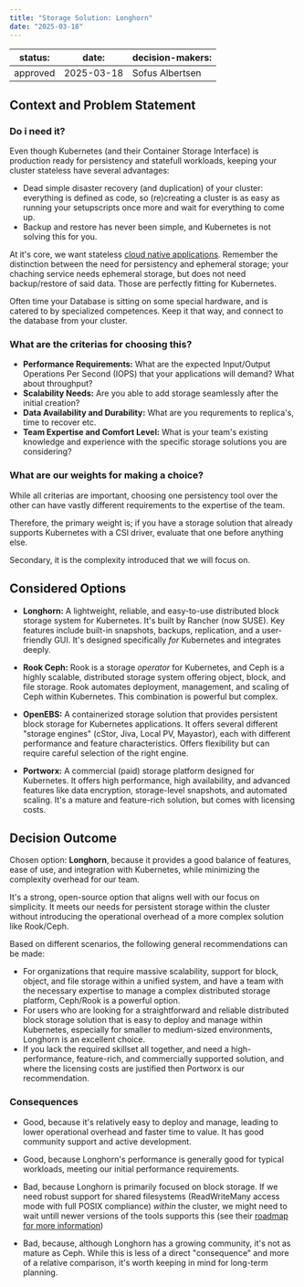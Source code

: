 ```yaml
---
title: "Storage Solution: Longhorn"
date: "2025-03-18"
---
```



| status: | date: | decision-makers: |
| --- | --- | --- |
| approved | 2025-03-18 | Sofus Albertsen |

## Context and Problem Statement

### Do i need it?

Even though Kubernetes (and their Container Storage Interface) is production ready for persistency and statefull workloads, keeping your cluster stateless have several advantages:

* Dead simple disaster recovery (and duplication) of your cluster: everything is defined as code, so (re)creating a cluster is as easy as running your setupscripts once more and wait for everything to come up.
* Backup and restore has never been simple, and Kubernetes is not solving this for you.

At it's core, we want stateless [cloud native applications](https://kodekloud.com/blog/cloud-native-principles-explained/).
Remember the distinction between the need for persistency and ephemeral storage; your chaching service needs ephemeral storage, but does not need backup/restore of said data. Those are perfectly fitting for Kubernetes.

Often time your Database is sitting on some special hardware, and is catered to by specialized competences.
Keep it that way, and connect to the database from your cluster.

### What are the criterias for choosing this?

* **Performance Requirements:** What are the expected Input/Output Operations Per Second (IOPS) that your applications will demand? What about throughput?
* **Scalability Needs:** Are you able to add storage seamlessly after the initial creation?
* **Data Availability and Durability:** What are you requrements to replica's, time to recover etc.
* **Team Expertise and Comfort Level:** What is your team's existing knowledge and experience with the specific storage solutions you are considering?

### What are our weights for making a choice?

While all criterias are important, choosing one persistency tool over the other can have vastly different requirements to the expertise of the team.

Therefore, the primary weight is; if you have a storage solution that already supports Kubernetes with a CSI driver, evaluate that one before anything else.

Secondary, it is the complexity introduced that we will focus on.

## Considered Options

* **Longhorn:**  A lightweight, reliable, and easy-to-use distributed block storage system for Kubernetes.  It's built by Rancher (now SUSE). Key features include built-in snapshots, backups, replication, and a user-friendly GUI.  It's designed specifically *for* Kubernetes and integrates deeply.

* **Rook Ceph:** Rook is a storage *operator* for Kubernetes, and Ceph is a highly scalable, distributed storage system offering object, block, and file storage.  Rook automates deployment, management, and scaling of Ceph within Kubernetes. This combination is powerful but complex.

* **OpenEBS:**  A containerized storage solution that provides persistent block storage for Kubernetes applications.  It offers several different "storage engines" (cStor, Jiva, Local PV, Mayastor), each with different performance and feature characteristics.  Offers flexibility but can require careful selection of the right engine.

* **Portworx:** A commercial (paid) storage platform designed for Kubernetes.  It offers high performance, high availability, and advanced features like data encryption, storage-level snapshots, and automated scaling.  It's a mature and feature-rich solution, but comes with licensing costs.

## Decision Outcome

Chosen option: **Longhorn**, because it provides a good balance of features, ease of use, and integration with Kubernetes, while minimizing the complexity overhead for our team.

It's a strong, open-source option that aligns well with our focus on simplicity.
It meets our needs for persistent storage within the cluster without introducing the operational overhead of a more complex solution like Rook/Ceph.

Based on different scenarios, the following general recommendations can be made:

* For organizations that require massive scalability, support for block, object, and file storage within a unified system, and have a team with the necessary expertise to manage a complex distributed storage platform, Ceph/Rook is a powerful option.
* For users who are looking for a straightforward and reliable distributed block storage solution that is easy to deploy and manage within Kubernetes, especially for smaller to medium-sized environments, Longhorn is an excellent choice.
* If you lack the required skillset all together, and need a high-performance, feature-rich, and commercially supported solution, and where the licensing costs are justified then Portworx is our recommendation.

### Consequences

* Good, because it's relatively easy to deploy and manage, leading to lower operational overhead and faster time to value. It has good community support and active development.
* Good, because Longhorn's performance is generally good for typical workloads, meeting our initial performance requirements.

* Bad, because Longhorn is primarily focused on block storage. If we need robust support for shared filesystems (ReadWriteMany access mode with full POSIX compliance) *within* the cluster, we might need to wait untill newer versions of the tools supports this (see their [roadmap for more information](https://github.com/longhorn/longhorn/wiki/Roadmap#longhorn-v111-january-2026))
* Bad, because, although Longhorn has a growing community, it's not as mature as Ceph. While this is less of a direct "consequence" and more of a relative comparison, it's worth keeping in mind for long-term planning.
